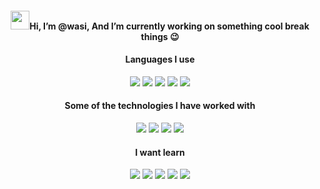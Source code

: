 <p align="center">
<h4 align="center"> <img src="https://raw.githubusercontent.com/verma-anushka/verma-anushka/master/gifs/wave.gif" width="30px">Hi, I’m @wasi, And I’m currently working on something cool break things 😉</h4>

<h4 align="center"> Languages I use </h4>
<p align="center"> 
<img src=https://img.shields.io/badge/-C-000000?style=flat&logo=c>
<img src=https://img.shields.io/badge/-C++-000000?style=flat&logo=c%2B%2B>
<img src=https://img.shields.io/badge/-HTML5-000000?style=flat&logo=html5>
<img src=https://img.shields.io/badge/-CSS3-000000?style=flat&logo=css3>
<img src=https://img.shields.io/badge/-JavaScript-000000?style=flat&logo=javascript>
</p>

<h4 align="center"> Some of the technologies I have worked with </h4>
<p align="center"> 
<img src=https://img.shields.io/badge/-Git-222222?style=flat&logo=git&logoColor=F05032>
<img src=https://img.shields.io/badge/-GitHub-222222?style=flat&logo=github&logoColor=181717>
<img src=https://img.shields.io/badge/-Linux-222222?style=flat&logo=linux&logoColor=FCC624>
<img src=https://img.shields.io/badge/-TCP/IP-222222?style=flat&logo=cisco&logoColor=white>
</p> 

<h4 align="center"> I want learn </h4>
<p align="center"> 
<img src=https://img.shields.io/badge/-C++-000000?style=flat&logo=c%2B%2B>
<img src=https://img.shields.io/badge/-Linux-222222?style=flat&logo=linux&logoColor=FCC624>
<img src=https://img.shields.io/badge/-TCP/IP-222222?style=flat&logo=cisco&logoColor=white>
<img src=https://img.shields.io/badge/-SQL-000000?style=flat&logo=postgresql>
<img src=https://img.shields.io/badge/-ComputerScience-000000?style=flat&logo=CS>
</p>
